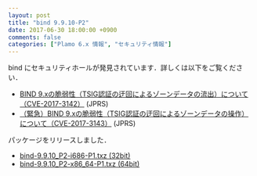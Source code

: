 ```yaml
---
layout: post
title: "bind 9.9.10-P2"
date: 2017-06-30 18:00:00 +0900
comments: false
categories: ["Plamo 6.x 情報", "セキュリティ情報"]
---
```

bind にセキュリティホールが発見されています．詳しくは以下をご覧ください．

* [BIND 9.xの脆弱性（TSIG認証の迂回によるゾーンデータの流出）について（CVE-2017-3142）](https://jprs.jp/tech/security/2017-06-30-bind9-vuln-circumvent-tsig-auth-axfr.html) (JPRS)
* [（緊急）BIND 9.xの脆弱性（TSIG認証の迂回によるゾーンデータの操作）について（CVE-2017-3143）](https://jprs.jp/tech/security/2017-06-30-bind9-vuln-circumvent-tsig-auth-dynamic-update.html) (JPRS)

パッケージをリリースしました．

* [bind-9.9.10_P2-i686-P1.txz (32bit)](ftp://plamo.linet.gr.jp/pub/Plamo-6.x/x86/plamo/01_minimum/network.txz/bind-9.9.10_P2-i686-P1.txz)
* [bind-9.9.10_P2-x86_64-P1.txz (64bit)](ftp://plamo.linet.gr.jp/pub/Plamo-6.x/x86_64/plamo/01_minimum/network.txz/bind-9.9.10_P2-x86_64-P1.txz)